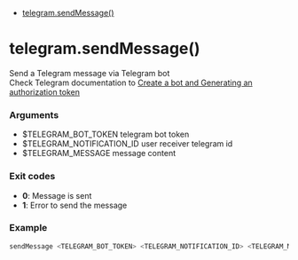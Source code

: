* [telegram.sendMessage()](#telegramsendmessage)



# telegram.sendMessage()

Send a Telegram message via Telegram bot  
Check Telegram documentation to [Create a bot and Generating an authorization token](https://core.telegram.org/bots#6-botfather)

### Arguments

* $TELEGRAM_BOT_TOKEN telegram bot token
* $TELEGRAM_NOTIFICATION_ID user receiver telegram id
* $TELEGRAM_MESSAGE message content

### Exit codes

* **0**: Message is sent
* **1**: Error to send the message

### Example

```bash
sendMessage <TELEGRAM_BOT_TOKEN> <TELEGRAM_NOTIFICATION_ID> <TELEGRAM_MESSAGE>
```

